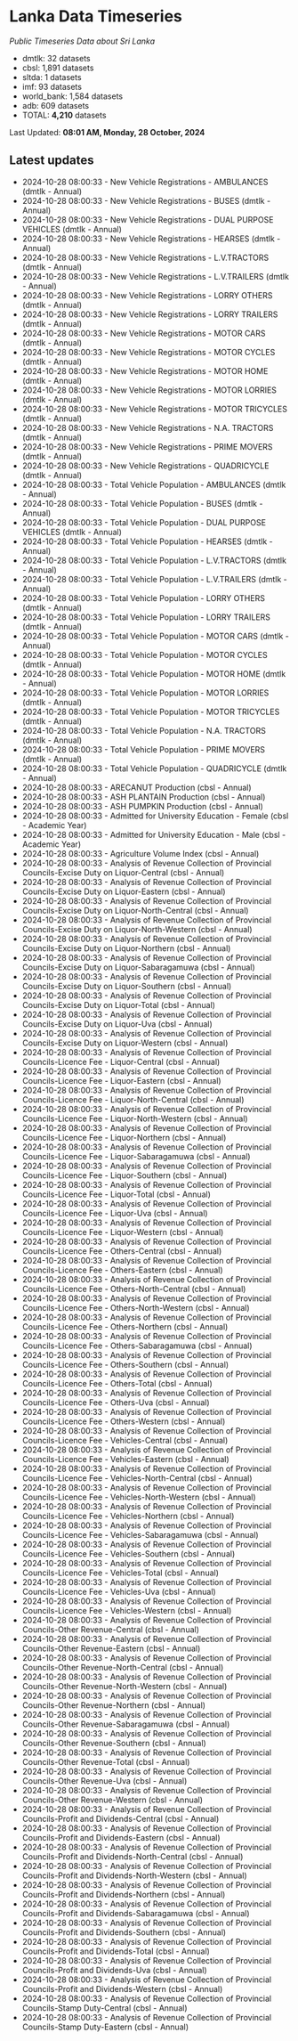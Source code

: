 # Lanka Data Timeseries
*Public Timeseries Data about Sri Lanka*

* dmtlk: 32 datasets
* cbsl: 1,891 datasets
* sltda: 1 datasets
* imf: 93 datasets
* world_bank: 1,584 datasets
* adb: 609 datasets
* TOTAL: **4,210** datasets

Last Updated: **08:01 AM, Monday, 28 October, 2024**

## Latest updates

* 2024-10-28 08:00:33 - New Vehicle Registrations - AMBULANCES (dmtlk - Annual)
* 2024-10-28 08:00:33 - New Vehicle Registrations - BUSES (dmtlk - Annual)
* 2024-10-28 08:00:33 - New Vehicle Registrations - DUAL PURPOSE VEHICLES (dmtlk - Annual)
* 2024-10-28 08:00:33 - New Vehicle Registrations - HEARSES (dmtlk - Annual)
* 2024-10-28 08:00:33 - New Vehicle Registrations - L.V.TRACTORS (dmtlk - Annual)
* 2024-10-28 08:00:33 - New Vehicle Registrations - L.V.TRAILERS (dmtlk - Annual)
* 2024-10-28 08:00:33 - New Vehicle Registrations - LORRY OTHERS (dmtlk - Annual)
* 2024-10-28 08:00:33 - New Vehicle Registrations - LORRY TRAILERS (dmtlk - Annual)
* 2024-10-28 08:00:33 - New Vehicle Registrations - MOTOR CARS (dmtlk - Annual)
* 2024-10-28 08:00:33 - New Vehicle Registrations - MOTOR CYCLES (dmtlk - Annual)
* 2024-10-28 08:00:33 - New Vehicle Registrations - MOTOR HOME (dmtlk - Annual)
* 2024-10-28 08:00:33 - New Vehicle Registrations - MOTOR LORRIES (dmtlk - Annual)
* 2024-10-28 08:00:33 - New Vehicle Registrations - MOTOR TRICYCLES (dmtlk - Annual)
* 2024-10-28 08:00:33 - New Vehicle Registrations - N.A. TRACTORS (dmtlk - Annual)
* 2024-10-28 08:00:33 - New Vehicle Registrations - PRIME MOVERS (dmtlk - Annual)
* 2024-10-28 08:00:33 - New Vehicle Registrations - QUADRICYCLE (dmtlk - Annual)
* 2024-10-28 08:00:33 - Total Vehicle Population - AMBULANCES (dmtlk - Annual)
* 2024-10-28 08:00:33 - Total Vehicle Population - BUSES (dmtlk - Annual)
* 2024-10-28 08:00:33 - Total Vehicle Population - DUAL PURPOSE VEHICLES (dmtlk - Annual)
* 2024-10-28 08:00:33 - Total Vehicle Population - HEARSES (dmtlk - Annual)
* 2024-10-28 08:00:33 - Total Vehicle Population - L.V.TRACTORS (dmtlk - Annual)
* 2024-10-28 08:00:33 - Total Vehicle Population - L.V.TRAILERS (dmtlk - Annual)
* 2024-10-28 08:00:33 - Total Vehicle Population - LORRY OTHERS (dmtlk - Annual)
* 2024-10-28 08:00:33 - Total Vehicle Population - LORRY TRAILERS (dmtlk - Annual)
* 2024-10-28 08:00:33 - Total Vehicle Population - MOTOR CARS (dmtlk - Annual)
* 2024-10-28 08:00:33 - Total Vehicle Population - MOTOR CYCLES (dmtlk - Annual)
* 2024-10-28 08:00:33 - Total Vehicle Population - MOTOR HOME (dmtlk - Annual)
* 2024-10-28 08:00:33 - Total Vehicle Population - MOTOR LORRIES (dmtlk - Annual)
* 2024-10-28 08:00:33 - Total Vehicle Population - MOTOR TRICYCLES (dmtlk - Annual)
* 2024-10-28 08:00:33 - Total Vehicle Population - N.A. TRACTORS (dmtlk - Annual)
* 2024-10-28 08:00:33 - Total Vehicle Population - PRIME MOVERS (dmtlk - Annual)
* 2024-10-28 08:00:33 - Total Vehicle Population - QUADRICYCLE (dmtlk - Annual)
* 2024-10-28 08:00:33 - ARECANUT Production (cbsl - Annual)
* 2024-10-28 08:00:33 - ASH PLANTAIN Production (cbsl - Annual)
* 2024-10-28 08:00:33 - ASH PUMPKIN Production (cbsl - Annual)
* 2024-10-28 08:00:33 - Admitted for University Education - Female (cbsl - Academic Year)
* 2024-10-28 08:00:33 - Admitted for University Education - Male (cbsl - Academic Year)
* 2024-10-28 08:00:33 - Agriculture Volume Index (cbsl - Annual)
* 2024-10-28 08:00:33 - Analysis of Revenue Collection of Provincial Councils-Excise Duty on Liquor-Central (cbsl - Annual)
* 2024-10-28 08:00:33 - Analysis of Revenue Collection of Provincial Councils-Excise Duty on Liquor-Eastern (cbsl - Annual)
* 2024-10-28 08:00:33 - Analysis of Revenue Collection of Provincial Councils-Excise Duty on Liquor-North-Central (cbsl - Annual)
* 2024-10-28 08:00:33 - Analysis of Revenue Collection of Provincial Councils-Excise Duty on Liquor-North-Western (cbsl - Annual)
* 2024-10-28 08:00:33 - Analysis of Revenue Collection of Provincial Councils-Excise Duty on Liquor-Northern (cbsl - Annual)
* 2024-10-28 08:00:33 - Analysis of Revenue Collection of Provincial Councils-Excise Duty on Liquor-Sabaragamuwa (cbsl - Annual)
* 2024-10-28 08:00:33 - Analysis of Revenue Collection of Provincial Councils-Excise Duty on Liquor-Southern (cbsl - Annual)
* 2024-10-28 08:00:33 - Analysis of Revenue Collection of Provincial Councils-Excise Duty on Liquor-Total (cbsl - Annual)
* 2024-10-28 08:00:33 - Analysis of Revenue Collection of Provincial Councils-Excise Duty on Liquor-Uva (cbsl - Annual)
* 2024-10-28 08:00:33 - Analysis of Revenue Collection of Provincial Councils-Excise Duty on Liquor-Western (cbsl - Annual)
* 2024-10-28 08:00:33 - Analysis of Revenue Collection of Provincial Councils-Licence Fee - Liquor-Central (cbsl - Annual)
* 2024-10-28 08:00:33 - Analysis of Revenue Collection of Provincial Councils-Licence Fee - Liquor-Eastern (cbsl - Annual)
* 2024-10-28 08:00:33 - Analysis of Revenue Collection of Provincial Councils-Licence Fee - Liquor-North-Central (cbsl - Annual)
* 2024-10-28 08:00:33 - Analysis of Revenue Collection of Provincial Councils-Licence Fee - Liquor-North-Western (cbsl - Annual)
* 2024-10-28 08:00:33 - Analysis of Revenue Collection of Provincial Councils-Licence Fee - Liquor-Northern (cbsl - Annual)
* 2024-10-28 08:00:33 - Analysis of Revenue Collection of Provincial Councils-Licence Fee - Liquor-Sabaragamuwa (cbsl - Annual)
* 2024-10-28 08:00:33 - Analysis of Revenue Collection of Provincial Councils-Licence Fee - Liquor-Southern (cbsl - Annual)
* 2024-10-28 08:00:33 - Analysis of Revenue Collection of Provincial Councils-Licence Fee - Liquor-Total (cbsl - Annual)
* 2024-10-28 08:00:33 - Analysis of Revenue Collection of Provincial Councils-Licence Fee - Liquor-Uva (cbsl - Annual)
* 2024-10-28 08:00:33 - Analysis of Revenue Collection of Provincial Councils-Licence Fee - Liquor-Western (cbsl - Annual)
* 2024-10-28 08:00:33 - Analysis of Revenue Collection of Provincial Councils-Licence Fee - Others-Central (cbsl - Annual)
* 2024-10-28 08:00:33 - Analysis of Revenue Collection of Provincial Councils-Licence Fee - Others-Eastern (cbsl - Annual)
* 2024-10-28 08:00:33 - Analysis of Revenue Collection of Provincial Councils-Licence Fee - Others-North-Central (cbsl - Annual)
* 2024-10-28 08:00:33 - Analysis of Revenue Collection of Provincial Councils-Licence Fee - Others-North-Western (cbsl - Annual)
* 2024-10-28 08:00:33 - Analysis of Revenue Collection of Provincial Councils-Licence Fee - Others-Northern (cbsl - Annual)
* 2024-10-28 08:00:33 - Analysis of Revenue Collection of Provincial Councils-Licence Fee - Others-Sabaragamuwa (cbsl - Annual)
* 2024-10-28 08:00:33 - Analysis of Revenue Collection of Provincial Councils-Licence Fee - Others-Southern (cbsl - Annual)
* 2024-10-28 08:00:33 - Analysis of Revenue Collection of Provincial Councils-Licence Fee - Others-Total (cbsl - Annual)
* 2024-10-28 08:00:33 - Analysis of Revenue Collection of Provincial Councils-Licence Fee - Others-Uva (cbsl - Annual)
* 2024-10-28 08:00:33 - Analysis of Revenue Collection of Provincial Councils-Licence Fee - Others-Western (cbsl - Annual)
* 2024-10-28 08:00:33 - Analysis of Revenue Collection of Provincial Councils-Licence Fee - Vehicles-Central (cbsl - Annual)
* 2024-10-28 08:00:33 - Analysis of Revenue Collection of Provincial Councils-Licence Fee - Vehicles-Eastern (cbsl - Annual)
* 2024-10-28 08:00:33 - Analysis of Revenue Collection of Provincial Councils-Licence Fee - Vehicles-North-Central (cbsl - Annual)
* 2024-10-28 08:00:33 - Analysis of Revenue Collection of Provincial Councils-Licence Fee - Vehicles-North-Western (cbsl - Annual)
* 2024-10-28 08:00:33 - Analysis of Revenue Collection of Provincial Councils-Licence Fee - Vehicles-Northern (cbsl - Annual)
* 2024-10-28 08:00:33 - Analysis of Revenue Collection of Provincial Councils-Licence Fee - Vehicles-Sabaragamuwa (cbsl - Annual)
* 2024-10-28 08:00:33 - Analysis of Revenue Collection of Provincial Councils-Licence Fee - Vehicles-Southern (cbsl - Annual)
* 2024-10-28 08:00:33 - Analysis of Revenue Collection of Provincial Councils-Licence Fee - Vehicles-Total (cbsl - Annual)
* 2024-10-28 08:00:33 - Analysis of Revenue Collection of Provincial Councils-Licence Fee - Vehicles-Uva (cbsl - Annual)
* 2024-10-28 08:00:33 - Analysis of Revenue Collection of Provincial Councils-Licence Fee - Vehicles-Western (cbsl - Annual)
* 2024-10-28 08:00:33 - Analysis of Revenue Collection of Provincial Councils-Other Revenue-Central (cbsl - Annual)
* 2024-10-28 08:00:33 - Analysis of Revenue Collection of Provincial Councils-Other Revenue-Eastern (cbsl - Annual)
* 2024-10-28 08:00:33 - Analysis of Revenue Collection of Provincial Councils-Other Revenue-North-Central (cbsl - Annual)
* 2024-10-28 08:00:33 - Analysis of Revenue Collection of Provincial Councils-Other Revenue-North-Western (cbsl - Annual)
* 2024-10-28 08:00:33 - Analysis of Revenue Collection of Provincial Councils-Other Revenue-Northern (cbsl - Annual)
* 2024-10-28 08:00:33 - Analysis of Revenue Collection of Provincial Councils-Other Revenue-Sabaragamuwa (cbsl - Annual)
* 2024-10-28 08:00:33 - Analysis of Revenue Collection of Provincial Councils-Other Revenue-Southern (cbsl - Annual)
* 2024-10-28 08:00:33 - Analysis of Revenue Collection of Provincial Councils-Other Revenue-Total (cbsl - Annual)
* 2024-10-28 08:00:33 - Analysis of Revenue Collection of Provincial Councils-Other Revenue-Uva (cbsl - Annual)
* 2024-10-28 08:00:33 - Analysis of Revenue Collection of Provincial Councils-Other Revenue-Western (cbsl - Annual)
* 2024-10-28 08:00:33 - Analysis of Revenue Collection of Provincial Councils-Profit and Dividends-Central (cbsl - Annual)
* 2024-10-28 08:00:33 - Analysis of Revenue Collection of Provincial Councils-Profit and Dividends-Eastern (cbsl - Annual)
* 2024-10-28 08:00:33 - Analysis of Revenue Collection of Provincial Councils-Profit and Dividends-North-Central (cbsl - Annual)
* 2024-10-28 08:00:33 - Analysis of Revenue Collection of Provincial Councils-Profit and Dividends-North-Western (cbsl - Annual)
* 2024-10-28 08:00:33 - Analysis of Revenue Collection of Provincial Councils-Profit and Dividends-Northern (cbsl - Annual)
* 2024-10-28 08:00:33 - Analysis of Revenue Collection of Provincial Councils-Profit and Dividends-Sabaragamuwa (cbsl - Annual)
* 2024-10-28 08:00:33 - Analysis of Revenue Collection of Provincial Councils-Profit and Dividends-Southern (cbsl - Annual)
* 2024-10-28 08:00:33 - Analysis of Revenue Collection of Provincial Councils-Profit and Dividends-Total (cbsl - Annual)
* 2024-10-28 08:00:33 - Analysis of Revenue Collection of Provincial Councils-Profit and Dividends-Uva (cbsl - Annual)
* 2024-10-28 08:00:33 - Analysis of Revenue Collection of Provincial Councils-Profit and Dividends-Western (cbsl - Annual)
* 2024-10-28 08:00:33 - Analysis of Revenue Collection of Provincial Councils-Stamp Duty-Central (cbsl - Annual)
* 2024-10-28 08:00:33 - Analysis of Revenue Collection of Provincial Councils-Stamp Duty-Eastern (cbsl - Annual)